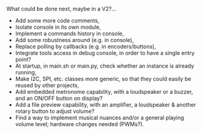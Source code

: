 What could be done next, maybe in a V2?...

* Add some more code comments,
* Isolate console in its own module,
* Implement a commands history in console,
* Add some robustness around (e.g. in console),
* Replace polling by callbacks (e.g. in encoders/buttons),
* Integrate tools access in debug console, in order to have a single entry point?
* At startup, in main.sh or main.py, check whether an instance is already running,
* Make I2C, SPI, etc. classes more generic, so that they could easily be reused by other projects,
* Add embedded metronome capability, with a loudspeaker or a buzzer, and an ON/OFF button on display?
* Add a file preview capability, with an amplifier, a loudspeaker & another rotary button to adjust volume?
* Find a way to implement musical nuances and/or a general playing volume level; hardware changes needed (PWMs?). 
